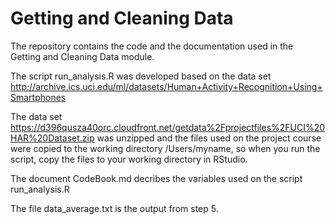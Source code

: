 # Getting and Cleaning Data

The repository contains the code and the documentation used in the Getting and Cleaning Data module.

The script run_analysis.R was developed based on the data set http://archive.ics.uci.edu/ml/datasets/Human+Activity+Recognition+Using+Smartphones

The data set https://d396qusza40orc.cloudfront.net/getdata%2Fprojectfiles%2FUCI%20HAR%20Dataset.zip was unzipped
and the files used on the project course were copied to the working directory /Users/myname, so when you run the script, copy the files to your working directory in RStudio.

The document CodeBook.md decribes the variables used on the script run_analysis.R

The file data_average.txt is the output from step 5.
